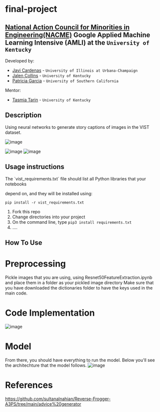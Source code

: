 <!--
Team SoIC' final project
-->
# final-project
## [National Action Council for Minorities in Engineering(NACME)](https://www.nacme.org) Google Applied Machine Learning Intensive (AMLI) at the `University of Kentucky`

<!--
List all of the members who developed the project and
link to each members respective GitHub profile
-->
Developed by: 
- [Javi Cardenas](https://github.com/javic99) - `University of Illinois at Urbana-Champaign`
- [Jalen Collins](https://github.com/kingjalen22) - `University of Kentucky` 
- [Patricia Garcia](https://github.com/pagarc134) - `University of Southern California` 

Mentor:
- [Tasmia Tarin](https://github.com/tasmiatasrin) - `University of Kentucky`

## Description
<!--
Give a short description on what your project accomplishes and what tools is uses. In addition, you can drop screenshots directly into your README file to add them to your README. Take these from your presentations.

-->Using neural networks to generate story captions of images in the VIST dataset. 



![image](https://user-images.githubusercontent.com/85462843/128641293-c6e55376-c23f-469f-863a-681679dbe761.png)

![image](https://user-images.githubusercontent.com/85462843/127542049-f0e734c2-d5d3-4c33-8b45-a1f6a9b101ed.png)
![image](https://user-images.githubusercontent.com/85462843/128640611-6e2522d0-01f9-48eb-9e3d-fa67a422120a.png)


## Usage instructions
<!--
Give details on how to install fork and install your project. You can get all of the python dependencies for your project by typing `pip3 freeze requirements.txt` on the system that runs your project. Add the generated `requirements.txt` to this repo.
-->The `vist_requirements.txt` file should list all Python libraries that your notebooks
depend on, and they will be installed using:

```
pip install -r vist_requirements.txt
```

1. Fork this repo
2. Change directories into your project
3. On the command line, type `pip3 install requirements.txt`
4. ....

## How To Use
# Preprocessing 
Pickle images that you are using, using Resnet50FeatureExtraction.ipynb and place them in a folder as your pickled image directory
Make sure that you have downloaded the dictionaries folder to have the keys used in the main code. 
# Code Implementation 
![image](https://user-images.githubusercontent.com/85462843/128641214-7287914c-e23f-4c73-96d6-b109ee09669a.png)

# Model
From there, you should have everything to run the model. Below you'll see the architechture that the model follows.
![image](https://user-images.githubusercontent.com/85462843/128641227-e77d6edf-4439-4339-90e3-ab7ca61c7f69.png)

# References 
https://github.com/sultanalnahian/Reverse-Frogger-A3PS/tree/main/advice%20generator
